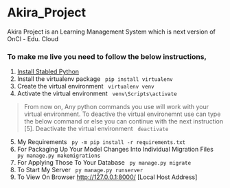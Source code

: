 # Akira_Project
 Akira Project is an Learning Management System which is next version of OnCl - Edu. Cloud

### To make me live you need to follow the below instructions,
1. [Install Stabled Python](https://www.python.org/downloads/windows/)
2. Install the virtualenv package <code> pip install virtualenv </code>
3. Create the virtual environment <code> virtualenv venv </code>
4. Activate the virtual environment <code> venv\Scripts\activate </code>
> From now on, Any python commands you use will work with your virtual environment.
> To deactive the virtual environemnt use can type the below command or else you can continue with the next instruction [5].
> Deactivate the virtual environment <code> deactivate </code>
5. My Requirements <code> py -m pip install -r requirements.txt </code>
6. For Packaging Up Your Model Changes Into Individual Migration Files <code> py manage.py makemigrations </code>
7. For Applying Those To Your Database <code> py manage.py migrate </code>
8. To Start My Server <code> py manage.py runserver </code>
9. To View On Browser http://127.0.0.1:8000/ [Local Host Address]